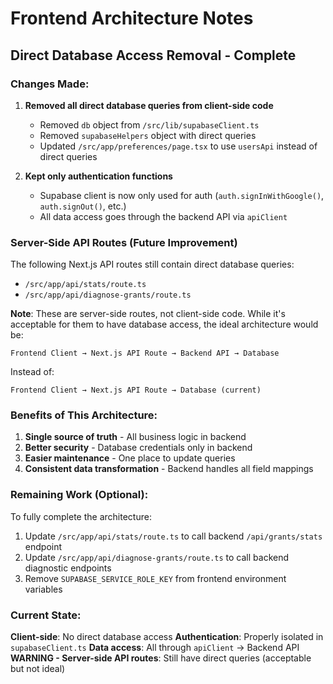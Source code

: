 # Frontend Architecture Notes

## Direct Database Access Removal - Complete

### Changes Made:
1. **Removed all direct database queries from client-side code**
   - Removed `db` object from `/src/lib/supabaseClient.ts`
   - Removed `supabaseHelpers` object with direct queries
   - Updated `/src/app/preferences/page.tsx` to use `usersApi` instead of direct queries

2. **Kept only authentication functions**
   - Supabase client is now only used for auth (`auth.signInWithGoogle()`, `auth.signOut()`, etc.)
   - All data access goes through the backend API via `apiClient`

### Server-Side API Routes (Future Improvement)
The following Next.js API routes still contain direct database queries:
- `/src/app/api/stats/route.ts`
- `/src/app/api/diagnose-grants/route.ts`

**Note**: These are server-side routes, not client-side code. While it's acceptable for them to have database access, the ideal architecture would be:
```
Frontend Client → Next.js API Route → Backend API → Database
```

Instead of:
```
Frontend Client → Next.js API Route → Database (current)
```

### Benefits of This Architecture:
1. **Single source of truth** - All business logic in backend
2. **Better security** - Database credentials only in backend
3. **Easier maintenance** - One place to update queries
4. **Consistent data transformation** - Backend handles all field mappings

### Remaining Work (Optional):
To fully complete the architecture:
1. Update `/src/app/api/stats/route.ts` to call backend `/api/grants/stats` endpoint
2. Update `/src/app/api/diagnose-grants/route.ts` to call backend diagnostic endpoints
3. Remove `SUPABASE_SERVICE_ROLE_KEY` from frontend environment variables

### Current State:
**Client-side**: No direct database access
**Authentication**: Properly isolated in `supabaseClient.ts`
**Data access**: All through `apiClient` → Backend API
**WARNING - Server-side API routes**: Still have direct queries (acceptable but not ideal)